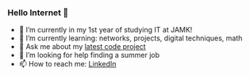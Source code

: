 ### Hello Internet 👋

- 🔭 I’m currently in my 1st year of studying IT
at JAMK!
- 🌱 I’m currently learning: networks, projects, digital techniques, math
- 💬 Ask me about my [latest code project](https://github.com/vihervirveli/portfolio/tree/master/AI_and_Python/covid_info_search) 
- 🤔 I’m looking for help finding a summer job
- 📫 How to reach me: [LinkedIn](https://www.linkedin.com/in/maarit-salo/)

<!--
**vihervirveli/vihervirveli** is a ✨ _special_ ✨ repository because its `README.md` (this file) appears on your GitHub profile.

Here are some ideas to get you started:

 ...
- 🌱 I’m currently learning ...
- 👯 I’m looking to collaborate on ...
- 🤔 I’m looking for help with ...
- 💬 Ask me about ...
 ...
- 😄 Pronouns: ...
- ⚡ Fun fact: ...
-->
